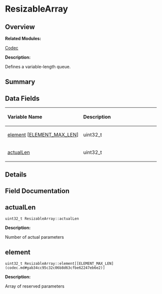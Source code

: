 # ResizableArray<a name="EN-US_TOPIC_0000001054879568"></a>

## **Overview**<a name="section1212297009093536"></a>

**Related Modules:**

[Codec](codec.md)

**Description:**

Defines a variable-length queue. 

## **Summary**<a name="section235399812093536"></a>

## Data Fields<a name="pub-attribs"></a>

<a name="table1308079046093536"></a>
<table><thead align="left"><tr id="row782506744093536"><th class="cellrowborder" valign="top" width="50%" id="mcps1.1.3.1.1"><p id="p736161038093536"><a name="p736161038093536"></a><a name="p736161038093536"></a>Variable Name</p>
</th>
<th class="cellrowborder" valign="top" width="50%" id="mcps1.1.3.1.2"><p id="p1239100969093536"><a name="p1239100969093536"></a><a name="p1239100969093536"></a>Description</p>
</th>
</tr>
</thead>
<tbody><tr id="row106051048093536"><td class="cellrowborder" valign="top" width="50%" headers="mcps1.1.3.1.1 "><p id="p178240027093536"><a name="p178240027093536"></a><a name="p178240027093536"></a><a href="resizablearray.md#ab3aa1ba4f0d61e21e944b03c4a588b90">element</a> [<a href="codec.md#gab34cc95c32c06b8d63cfbe62247eb6e2">ELEMENT_MAX_LEN</a>]</p>
</td>
<td class="cellrowborder" valign="top" width="50%" headers="mcps1.1.3.1.2 "><p id="p1415088368093536"><a name="p1415088368093536"></a><a name="p1415088368093536"></a>uint32_t </p>
</td>
</tr>
<tr id="row85109186093536"><td class="cellrowborder" valign="top" width="50%" headers="mcps1.1.3.1.1 "><p id="p723858138093536"><a name="p723858138093536"></a><a name="p723858138093536"></a><a href="resizablearray.md#a864822557f8d07f467d94fefd787d92a">actualLen</a></p>
</td>
<td class="cellrowborder" valign="top" width="50%" headers="mcps1.1.3.1.2 "><p id="p1930456797093536"><a name="p1930456797093536"></a><a name="p1930456797093536"></a>uint32_t </p>
</td>
</tr>
</tbody>
</table>

## **Details**<a name="section76257496093536"></a>

## **Field Documentation**<a name="section814061295093536"></a>

## actualLen<a name="a864822557f8d07f467d94fefd787d92a"></a>

```
uint32_t ResizableArray::actualLen
```

 **Description:**

Number of actual parameters 

## element<a name="ab3aa1ba4f0d61e21e944b03c4a588b90"></a>

```
uint32_t ResizableArray::element[[ELEMENT_MAX_LEN](codec.md#gab34cc95c32c06b8d63cfbe62247eb6e2)]
```

 **Description:**

Array of reserved parameters 


